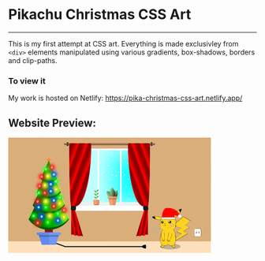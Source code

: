 # Pikachu Christmas CSS Art
<hr>

This is my first attempt at CSS art. Everything is made exclusivley from `<div>` elements manipulated using various gradients, box-shadows, borders and clip-paths.

### To view it
My work is hosted on Netlify: https://pika-christmas-css-art.netlify.app/
## Website Preview:
![Website-Preview](website_preview.gif)